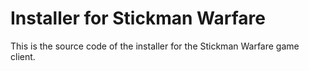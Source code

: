 # Installer for Stickman Warfare
This is the source code of the installer for the Stickman Warfare game client.
